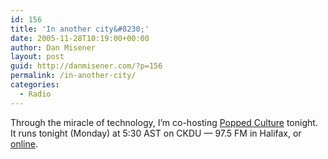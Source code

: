 ```yaml
---
id: 156
title: 'In another city&#8230;'
date: 2005-11-28T10:19:00+00:00
author: Dan Misener
layout: post
guid: http://danmisener.com/?p=156
permalink: /in-another-city/
categories:
  - Radio
---
```

Through the miracle of technology, I&#8217;m co-hosting [Popped Culture](http://poppedculture.ca/) tonight. It runs tonight (Monday) at 5:30 AST on CKDU &#8212; 97.5 FM in Halifax, or [online](http://www.ckdu.ca).